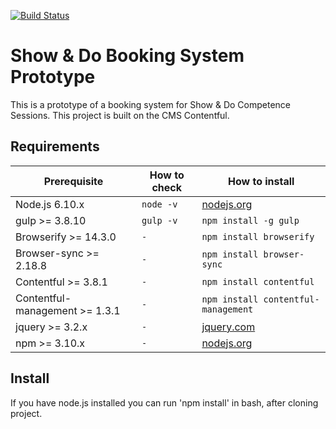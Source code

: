 [![Build Status](https://travis-ci.org/dalSara/ShowAndDoContentful.svg?branch=master)](https://travis-ci.org/dalSara/ShowAndDoContentful)

# Show & Do Booking System Prototype

This is a prototype of a booking system for Show & Do Competence Sessions. This project is built on the CMS Contentful. 


## Requirements

| Prerequisite                       | How to check  | How to install
| ---------------------------------- | ------------- | ------------- |
| Node.js 6.10.x                     | `node -v`     | [nodejs.org](http://nodejs.org/) |
| gulp >= 3.8.10                     | `gulp -v`     | `npm install -g gulp` |
| Browserify >= 14.3.0               | `-`           | `npm install browserify` |
| Browser-sync >= 2.18.8             | `-`           | `npm install browser-sync` |
| Contentful >= 3.8.1                | `-`           | `npm install contentful` |
| Contentful-management >= 1.3.1     | `-`           | `npm install contentful-management` |
| jquery >= 3.2.x                    | `-`           | [jquery.com](https://jquery.com/) |
| npm >= 3.10.x                      | `-`           | [nodejs.org](http://nodejs.org/) |


## Install

If you have node.js installed you can run 'npm install'
in bash, after cloning project.


